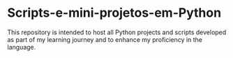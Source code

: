 # Scripts-e-mini-projetos-em-Python
This repository is intended to host all Python projects and scripts developed as part of my learning journey and to enhance my proficiency in the language.
